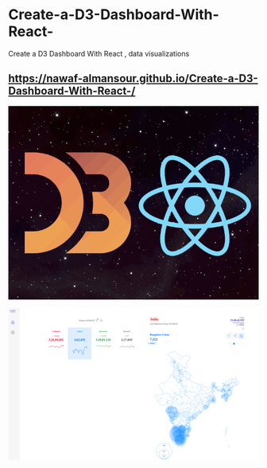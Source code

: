 # Create-a-D3-Dashboard-With-React-
Create a D3 Dashboard With React , data visualizations


## https://nawaf-almansour.github.io/Create-a-D3-Dashboard-With-React-/


![Drag Racing](https://raw.githubusercontent.com/Nawaf-Almansour/Create-a-D3-Dashboard-With-React-/master/imag/D3WithReact.png)


![Drag Racing](https://raw.githubusercontent.com/Nawaf-Almansour/Create-a-D3-Dashboard-With-React-/master/imag/map_D3.png)

